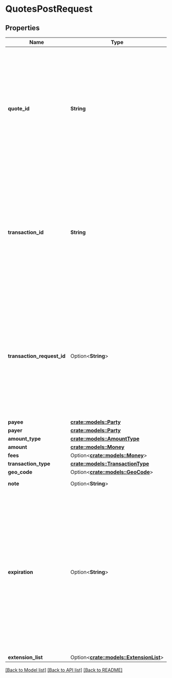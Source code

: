 # QuotesPostRequest

## Properties

Name | Type | Description | Notes
------------ | ------------- | ------------- | -------------
**quote_id** | **String** | Identifier that correlates all messages of the same sequence. The API data type UUID (Universally Unique Identifier) is a JSON String in canonical format, conforming to RFC 4122, that is restricted by a regular expression for interoperability reasons. An UUID is always 36 characters long, 32 hexadecimal symbols and 4 dashes (‘-‘). | 
**transaction_id** | **String** | Identifier that correlates all messages of the same sequence. The API data type UUID (Universally Unique Identifier) is a JSON String in canonical format, conforming to RFC 4122, that is restricted by a regular expression for interoperability reasons. An UUID is always 36 characters long, 32 hexadecimal symbols and 4 dashes (‘-‘). | 
**transaction_request_id** | Option<**String**> | Identifier that correlates all messages of the same sequence. The API data type UUID (Universally Unique Identifier) is a JSON String in canonical format, conforming to RFC 4122, that is restricted by a regular expression for interoperability reasons. An UUID is always 36 characters long, 32 hexadecimal symbols and 4 dashes (‘-‘). | [optional]
**payee** | [**crate::models::Party**](Party.md) |  | 
**payer** | [**crate::models::Party**](Party.md) |  | 
**amount_type** | [**crate::models::AmountType**](AmountType.md) |  | 
**amount** | [**crate::models::Money**](Money.md) |  | 
**fees** | Option<[**crate::models::Money**](Money.md)> |  | [optional]
**transaction_type** | [**crate::models::TransactionType**](TransactionType.md) |  | 
**geo_code** | Option<[**crate::models::GeoCode**](GeoCode.md)> |  | [optional]
**note** | Option<**String**> | Memo assigned to transaction | [optional]
**expiration** | Option<**String**> | The API data type DateTime is a JSON String in a lexical format that is restricted by a regular expression for interoperability reasons. The format is according to ISO 8601, expressed in a combined date, time and time zone format. A more readable version of the format is yyyy-MM-ddTHH:mm:ss.SSS[-HH:MM]. Examples -  \"2016-05-24T08:38:08.699-04:00\", \"2016-05-24T08:38:08.699Z\" (where Z indicates Zulu time zone, same as UTC). | [optional]
**extension_list** | Option<[**crate::models::ExtensionList**](ExtensionList.md)> |  | [optional]

[[Back to Model list]](../README.md#documentation-for-models) [[Back to API list]](../README.md#documentation-for-api-endpoints) [[Back to README]](../README.md)


